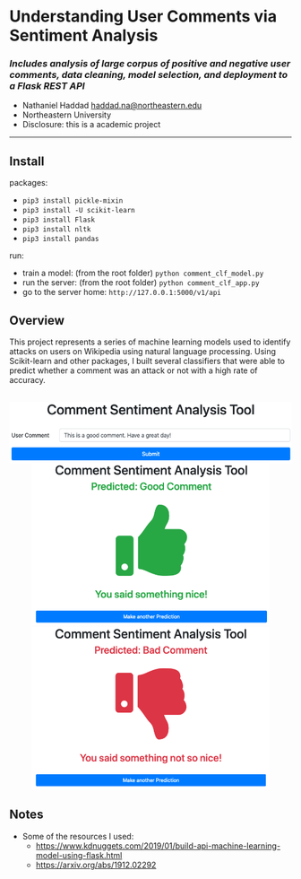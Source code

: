 # Understanding User Comments via Sentiment Analysis

### *Includes analysis of large corpus of positive and negative user comments, data cleaning, model selection, and deployment to a Flask REST API*

- Nathaniel Haddad haddad.na@northeastern.edu
- Northeastern University
- Disclosure: this is a academic project

---

## Install
packages:
- `pip3 install pickle-mixin`
- `pip3 install -U scikit-learn`
- `pip3 install Flask`
- `pip3 install nltk`
- `pip3 install pandas`

run:
- train a model: (from the root folder) `python comment_clf_model.py`
- run the server: (from the root folder) `python comment_clf_app.py`
- go to the server home: `http://127.0.0.1:5000/v1/api`



## Overview

This project represents a series of machine learning models used to identify attacks on users on Wikipedia using natural language processing. Using Scikit-learn and other packages, I built several classifiers that were able to predict whether a comment was an attack or not with a high rate of accuracy.

<br>

<div align="center">
   <img align="center" src="media/home.png">
   <img src="media/result_good.png" width="425"/> <img src="media/result_bad.png" width="425"/> 
</div>

## Notes
- Some of the resources I used:
  - https://www.kdnuggets.com/2019/01/build-api-machine-learning-model-using-flask.html
  - https://arxiv.org/abs/1912.02292



